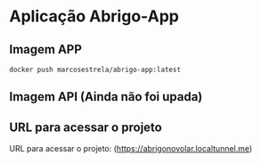 # Aplicação Abrigo-App

## Imagem APP
```
docker push marcosestrela/abrigo-app:latest
```

## Imagem API (Ainda não foi upada)

## URL para acessar o projeto

URL para acessar o projeto: (https://abrigonovolar.localtunnel.me)